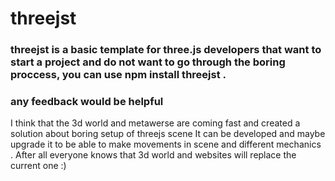 <h1>threejst</h1>
<h3>threejst is a basic template for three.js developers that want to start a project and do not want to go through the boring proccess, you can use npm install threejst . </h3>
<h3> any feedback would be helpful </h3>

<p> I think that the 3d world and metawerse are coming fast and created a solution about boring setup of threejs scene It can be developed and maybe upgrade it to be able to make movements in scene and different mechanics . After all everyone knows that 3d world and websites will replace the current one :) </p>
